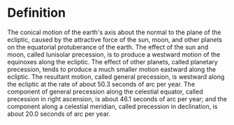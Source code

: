 # Definition

The conical motion of the earth's axis about the normal to the plane of
the ecliptic, caused by the attractive force of the sun, moon, and other
planets on the equatorial protuberance of the earth. The effect of the
sun and moon, called lunisolar precession, is to produce a westward
motion of the equinoxes along the ecliptic. The effect of other planets,
called planetary precession, tends to produce a much smaller motion
eastward along the ecliptic. The resultant motion, called general
precession, is westward along the ecliptic at the rate of about 50.3
seconds of arc per year. The component of general precession along the
celestial equator, called precession in right ascension, is about 46.1
seconds of arc per year; and the component along a celestial meridian,
called precession in declination, is about 20.0 seconds of arc per year.
